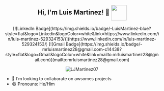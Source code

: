 <h2 align="center">Hi, I'm Luis Martinez! 👋  
	<img width="50" align="center" src="https://camo.githubusercontent.com/238f8f33b431118902cdb38d4268c84c8bb2a1b1/68747470733a2f2f6d656469612e67697068792e636f6d2f6d656469612f3166686a3246573036363156334e62324d652f67697068792e676966"/>
</h2>

<p align="center">
	<!-- <a href="https://www.linkedin.com/in/luis-martinez-529324153/">
		<img src="https://img.shields.io/badge/-LuisMartinez-blue?style=flat-square&logo=Linkedin&logoColor=white&link=https://www.linkedin.com/in/luis-martinez-529324153/" alt="LinkedIn">
	</a> -->
[![LinkedIn Badge](https://img.shields.io/badge/-LuisMartinez-blue?style=flat&logo=Linkedin&logoColor=white&link=https://www.linkedin.com/in/luis-martinez-529324153/)](https://www.linkedin.com/in/luis-martinez-529324153/)
	[![Gmail Badge](https://img.shields.io/badge/-mrluismartinez28@gmail.com-c14438?style=flat&logo=Gmail&logoColor=white&link=mailto:mrluismartinez28@gmail.com)](mailto:mrluismartinez28@gmail.com)
</p>
<p align="center"> 
	<img src="https://github-readme-stats.vercel.app/api?username=LJMartinez07&show_icons=true&theme=vue" alt="LJMartinez07" /> 
</p>

- 👯 I’m looking to collaborate on awsomes projects
- 😄 Pronouns: He/Him
